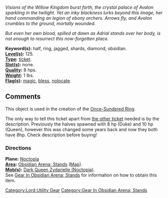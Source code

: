 *Visions of the Willow Kingdom burst forth, the crystal palace of Avalon
sparkling in the twilight. Yet an inky blackness lurks beyond this
image, her hand commanding an legion of ebony archers. Arrows fly, and
Avalon crumbles to the ground, mortally wounded.*

*But even her own blood, spilled at dawn as Adrial stands over her body,
is not enough to resurrect this now-forgotten place.*

**Keyword(s):** half, ring, jagged, shards, diamond, obsidian.  
**[Level(s)](Object_Level.md "wikilink"):** 125.  
**[Type](:Category:_Object_Types.md "wikilink"):**
[ticket](:Category:_Tickets.md "wikilink").  
**[Slot(s)](Object_Slots.md "wikilink"):** none.  
**[Quality](Object_Quality.md "wikilink"):** 8 hps.  
**[Weight](Object_Weight.md "wikilink"):** 1 lbs.  
**[Flag(s)](:Category:_Object_Flags.md "wikilink"):**
[magic](Magic_Flag.md "wikilink"), [bless](Bless_Flag.md "wikilink"),
[nolocate](Nolocate_Flag.md "wikilink").  

## Comments

This object is used in the creation of the [Once-Sundered
Ring](Once-Sundered_Ring "wikilink").

The only way to tell this ticket apart from [the other
ticket](Half_Of_The_Sundered_Ring_(Duke).md "wikilink") needed is by the
description. Previously the halves spawned with 8 hp (Duke) and 10 hp
(Queen), however this was changed some years back and now they both have
8hp. Check description before buying!

### Directions

**Plane:** [Noctopia](:Category:Noctopia.md "wikilink")  
**[Area](:Category:_Areas.md "wikilink"):** [ Obsidian Arena;
Stands](:Category:_Obsidian_Arena;_Stands.md "wikilink")
([Map](Obsidian_Arena;_Stands_Map.md "wikilink")).  
**[Mob(s)](:Category:_Mobs.md "wikilink"):** [Dark Queen Zydarielle
(Noctopia)](Zydarielle,_Queen_Of_Stars.md "wikilink").  
See [Gear In Obsidian Arena;
Stands](:Category:Gear_In_Obsidian_Arena;_Stands.md "wikilink") for
information on how to obtain this item.

[Category:Lord Utility Gear](Category:Lord_Utility_Gear "wikilink")
[Category:Gear In Obsidian Arena;
Stands](Category:Gear_In_Obsidian_Arena;_Stands "wikilink")
